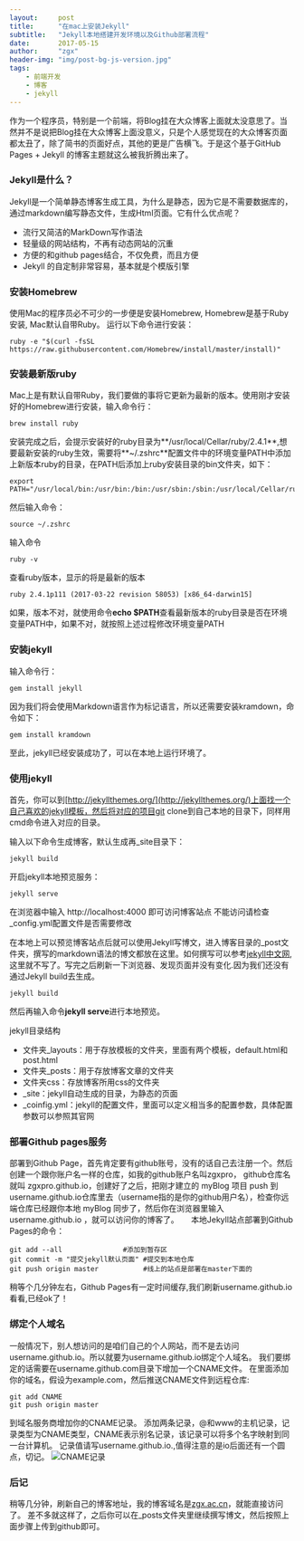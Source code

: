 ```yaml
---
layout:     post
title:      "在mac上安装Jekyll"
subtitle:   "Jekyll本地搭建开发环境以及Github部署流程"
date:       2017-05-15
author:     "zgx"
header-img: "img/post-bg-js-version.jpg"
tags:
    - 前端开发
    - 博客
    - jekyll
---
```


作为一个程序员，特别是一个前端，将Blog挂在大众博客上面就太没意思了。当然并不是说把Blog挂在大众博客上面没意义，只是个人感觉现在的大众博客页面都太丑了，除了简书的页面好点，其他的更是广告横飞。于是这个基于GitHub Pages + Jekyll 的博客主题就这么被我折腾出来了。

### Jekyll是什么？

Jekyll是一个简单静态博客生成工具，为什么是静态，因为它是不需要数据库的，通过markdown编写静态文件，生成Html页面。它有什么优点呢？
- 流行又简洁的MarkDown写作语法
- 轻量级的网站结构，不再有动态网站的沉重
- 方便的和github pages结合，不仅免费，而且方便
- Jekyll 的自定制非常容易，基本就是个模版引擎

### 安装Homebrew

使用Mac的程序员必不可少的一步便是安装Homebrew, Homebrew是基于Ruby安装, Mac默认自带Ruby。
运行以下命令进行安装：

```
ruby -e "$(curl -fsSL https://raw.githubusercontent.com/Homebrew/install/master/install)"
```

### 安装最新版ruby

Mac上是有默认自带Ruby，我们要做的事将它更新为最新的版本。使用刚才安装好的Homebrew进行安装，输入命令行：
```
brew install ruby
```

安装完成之后，会提示安装好的ruby目录为**/usr/local/Cellar/ruby/2.4.1**,想要最新安装的ruby生效，需要将**~/.zshrc**配置文件中的环境变量PATH中添加上新版本ruby的目录，在PATH后添加上ruby安装目录的bin文件夹，如下：
```
export PATH="/usr/local/bin:/usr/bin:/bin:/usr/sbin:/sbin:/usr/local/Cellar/ruby/2.4.1/bin"
```
然后输入命令：

```
source ~/.zshrc
```
输入命令
```
ruby -v
```
查看ruby版本，显示的将是最新的版本

```
ruby 2.4.1p111 (2017-03-22 revision 58053) [x86_64-darwin15]
```
如果，版本不对，就使用命令**echo $PATH**查看最新版本的ruby目录是否在环境变量PATH中，如果不对，就按照上述过程修改环境变量PATH

###  安装jekyll
输入命令行：
```
gem install jekyll
```
因为我们将会使用Markdown语言作为标记语言，所以还需要安装kramdown，命令如下：
```
gem install kramdown
```
至此，jekyll已经安装成功了，可以在本地上运行环境了。

### 使用jekyll

首先，你可以到[http://jekyllthemes.org/](http://jekyllthemes.org/)上面找一个自己喜欢的jekyll模板，然后将对应的项目git clone到自己本地的目录下，同样用cmd命令进入对应的目录。

输入以下命令生成博客，默认生成再_site目录下：
```
jekyll build
```
开启jekyll本地预览服务：
```
jekyll serve
```
在浏览器中输入 http://localhost:4000 即可访问博客站点
不能访问请检查_config.yml配置文件是否需要修改

在本地上可以预览博客站点后就可以使用Jekyll写博文，进入博客目录的_post文件夹，撰写的markdown语法的博文都放在这里。如何撰写可以参考[jekyll中文网](http://jekyllcn.com/docs/posts/),这里就不写了。写完之后刷新一下浏览器、发现页面并没有变化.因为我们还没有通过Jekyll build去生成。
```
jekyll build
```
然后再输入命令**jekyll serve**进行本地预览。

jekyll目录结构
- 文件夹_layouts：用于存放模板的文件夹，里面有两个模板，default.html和post.html
- 文件夹_posts：用于存放博客文章的文件夹
- 文件夹css：存放博客所用css的文件夹
- _site：jekyll自动生成的目录，为静态的页面
- _coinfig.yml：jekyll的配置文件，里面可以定义相当多的配置参数，具体配置参数可以参照其官网

### 部署Github pages服务

部署到Github Page，首先肯定要有github账号，没有的话自己去注册一个。然后创建一个跟你账户名一样的仓库，如我的github账户名叫zgxpro， github仓库名就叫 zgxpro.github.io，创建好了之后，把刚才建立的 myBlog 项目 push 到username.github.io仓库里去（username指的是你的github用户名），检查你远端仓库已经跟你本地 myBlog 同步了，然后你在浏览器里输入username.github.io ，就可以访问你的博客了。 　
本地Jekyll站点部署到Github Pages的命令：
```
git add --all               #添加到暂存区    
git commit -m "提交jekyll默认页面" #提交到本地仓库
git push origin master           #线上的站点是部署在master下面的
```
稍等个几分钟左右，Github Pages有一定时间缓存,我们刷新username.github.io看看,已经ok了！

### 绑定个人域名
一般情况下，别人想访问的是咱们自己的个人网站，而不是去访问username.github.io。所以就要为username.github.io绑定个人域名。
我们要绑定的话需要在username.github.com目录下增加一个CNAME文件。
在里面添加你的域名，假设为example.com，然后推送CNAME文件到远程仓库:
```
git add CNAME
git push origin master
```
到域名服务商增加你的CNAME记录。
添加两条记录，@和www的主机记录，记录类型为CNAME类型，CNAME表示别名记录，该记录可以将多个名字映射到同一台计算机。
记录值请写username.github.io.,值得注意的是io后面还有一个圆点，切记。
![CNAME记录](http://upload-images.jianshu.io/upload_images/21868-188b926c62db15e5.png?imageMogr2/auto-orient/strip%7CimageView2/2/w/1240)

### 后记
稍等几分钟，刷新自己的博客地址，我的博客域名是[zgx.ac.cn](http://www.zgx.ac.cn/)，就能直接访问了。
差不多就这样了，之后你可以在_posts文件夹里继续撰写博文，然后按照上面步骤上传到github即可。



















